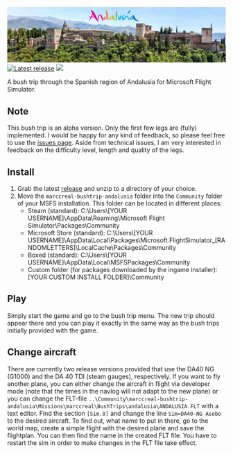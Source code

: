 [![Andalusia Bush Trip](/misc/logo_alhambra.png)](https://github.com/marccreal/AndalusiaBushTrip)
[![Latest release](https://img.shields.io/github/v/tag/marccreal/AndalusiaBushTrip?label=release&style=for-the-badge)](https://github.com/marccreal/AndalusiaBushTrip/releases/latest) [![](https://img.shields.io/github/downloads/marccreal/AndalusiaBushTrip/total?style=for-the-badge)](https://github.com/marccreal/AndalusiaBushTrip/releases/latest)

A bush trip through the Spanish region of Andalusia for Microsoft Flight Simulator.

## Note
This bush trip is an alpha version. Only the first few legs are (fully) implemented. I would be happy for any kind of feedback, so please feel free to use the [issues page](https://github.com/marccreal/AndalusiaBushTrip/issues). Aside from technical issues, I am very interested in feedback on the difficulty level, length and quality of the legs.

## Install
1. Grab the latest [release](https://github.com/marccreal/AndalusiaBushTrip/releases/latest) and unzip to a directory of your choice.
2. Move the `marccreal-bushtrip-andalusia` folder into the `Community` folder of your MSFS installation. This folder can be located in different places:
   * Steam (standard): C:\Users\\[YOUR USERNAME]\AppData\Roaming\Microsoft Flight Simulator\Packages\Community
   * Microsoft Store (standard): C:\Users\\[YOUR USERNAME]\AppData\Local\Packages\Microsoft.FlightSimulator_[RANDOMLETTERS]\LocalCache\Packages\Community
   * Boxed (standard): C:\Users\\[YOUR USERNAME]\AppData\Local\MSFSPackages\Community
   * Custom folder (for packages downloaded by the ingame installer): [YOUR CUSTOM INSTALL FOLDER]\Community

## Play
Simply start the game and go to the bush trip menu. The new trip should appear there and you can play it exactly in the same way as the bush trips initially provided with the game.

## Change aircraft
There are currently two release versions provided that use the DA40 NG (G1000) and the DA 40 TDI (steam gauges), respectively. If you want to fly another plane, you can either change the aircraft in flight via developer mode (note that the times in the navlog will not adapt to the new plane) or you can change the FLT-file `..\Community\marccreal-bushtrip-andalusia\Missions\marccreal\BushTrips\andalusia\ANDALUSIA.FLT` with a text editor. Find the section `[Sim.0]` and change the line `Sim=DA40-NG Asobo` to the desired aircraft. To find out, what name to put in there, go to the world map, create a simple flight with the desired plane and save the flightplan. You can then find the name in the created FLT file. You have to restart the sim in order to make changes in the FLT file take effect.
